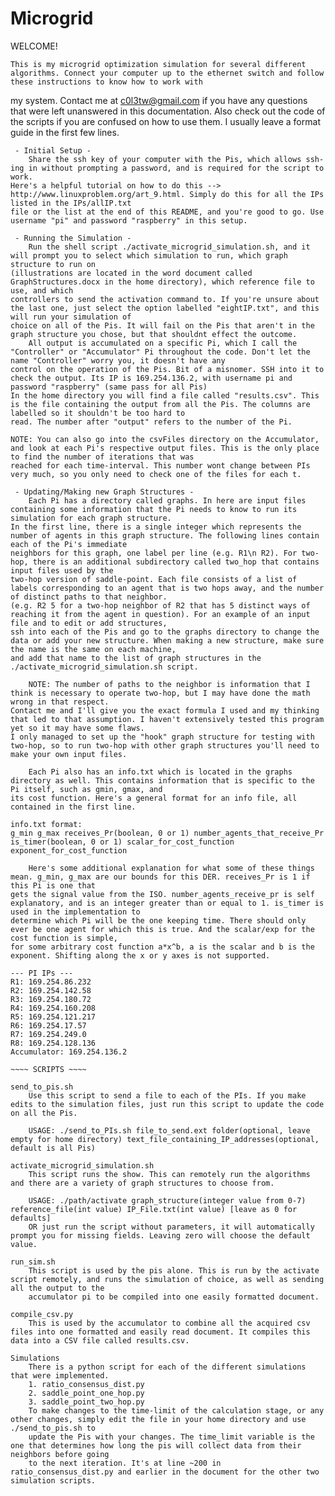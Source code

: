 # Microgrid

WELCOME!

	This is my microgrid optimization simulation for several different algorithms. Connect your computer up to the ethernet switch and follow these instructions to know how to work with
my system.
	Contact me at c0l3tw@gmail.com if you have any questions that were left unanswered in this documentation. Also check out the code of the scripts if you are confused on how to use them.
I usually leave a format guide in the first few lines.

~~~~ How to use this system ~~~~
 - Initial Setup -
	Share the ssh key of your computer with the Pis, which allows ssh-ing in without prompting a password, and is required for the script to work. 
Here's a helpful tutorial on how to do this --> http://www.linuxproblem.org/art_9.html. Simply do this for all the IPs listed in the IPs/allIP.txt
file or the list at the end of this README, and you're good to go. Use username "pi" and password "raspberry" in this setup.

 - Running the Simulation -
	Run the shell script ./activate_microgrid_simulation.sh, and it will prompt you to select which simulation to run, which graph structure to run on
(illustrations are located in the word document called GraphStructures.docx in the home directory), which reference file to use, and which 
controllers to send the activation command to. If you're unsure about the last one, just select the option labelled "eightIP.txt", and this will run your simulation of 
choice on all of the Pis. It will fail on the Pis that aren't in the graph structure you chose, but that shouldnt effect the outcome. 
	All output is accumulated on a specific Pi, which I call the "Controller" or "Accumulator" Pi throughout the code. Don't let the name "Controller" worry you, it doesn't have any
control on the operation of the Pis. Bit of a misnomer. SSH into it to check the output. Its IP is 169.254.136.2, with username pi and password "raspberry" (same pass for all Pis)
In the home directory you will find a file called "results.csv". This is the file containing the output from all the Pis. The columns are labelled so it shouldn't be too hard to 
read. The number after "output" refers to the number of the Pi. 

NOTE: You can also go into the csvFiles directory on the Accumulator, and look at each Pi's respective output files. This is the only place to find the number of iterations that was
reached for each time-interval. This number wont change between PIs very much, so you only need to check one of the files for each t.

 - Updating/Making new Graph Structures -
	Each Pi has a directory called graphs. In here are input files containing some information that the Pi needs to know to run its simulation for each graph structure. 
In the first line, there is a single integer which represents the number of agents in this graph structure. The following lines contain each of the Pi's immediate 
neighbors for this graph, one label per line (e.g. R1\n R2). For two-hop, there is an additional subdirectory called two_hop that contains input files used by the 
two-hop version of saddle-point. Each file consists of a list of labels corresponding to an agent that is two hops away, and the number of distinct paths to that neighbor.
(e.g. R2 5 for a two-hop neighbor of R2 that has 5 distinct ways of reaching it from the agent in question). For an example of an input file and to edit or add structures,
ssh into each of the Pis and go to the graphs directory to change the data or add your new structure. When making a new structure, make sure the name is the same on each machine, 
and add that name to the list of graph structures in the ./activate_microgrid_simulation.sh script.

	NOTE: The number of paths to the neighbor is information that I think is necessary to operate two-hop, but I may have done the math wrong in that respect.
Contact me and I'll give you the exact formula I used and my thinking that led to that assumption. I haven't extensively tested this program yet so it may have some flaws. 
I only managed to set up the "hook" graph structure for testing with two-hop, so to run two-hop with other graph structures you'll need to make your own input files.

	Each Pi also has an info.txt which is located in the graphs directory as well. This contains information that is specific to the Pi itself, such as gmin, gmax, and
its cost function. Here's a general format for an info file, all contained in the first line.

info.txt format:
g_min g_max receives_Pr(boolean, 0 or 1) number_agents_that_receive_Pr is_timer(boolean, 0 or 1) scalar_for_cost_function exponent_for_cost_function

	Here's some additional explanation for what some of these things mean. g_min, g_max are our bounds for this DER. receives_Pr is 1 if this Pi is one that 
gets the signal value from the ISO. number_agents_receive_pr is self explanatory, and is an integer greater than or equal to 1. is_timer is used in the implementation to
determine which Pi will be the one keeping time. There should only ever be one agent for which this is true. And the scalar/exp for the cost function is simple,
for some arbitrary cost function a*x^b, a is the scalar and b is the exponent. Shifting along the x or y axes is not supported.

--- PI IPs --- 
R1: 169.254.86.232
R2: 169.254.142.58 
R3: 169.254.180.72
R4: 169.254.160.208 
R5: 169.254.121.217
R6: 169.254.17.57
R7: 169.254.249.0
R8: 169.254.128.136
Accumulator: 169.254.136.2

~~~~ SCRIPTS ~~~~

send_to_pis.sh
	Use this script to send a file to each of the PIs. If you make edits to the simulation files, just run this script to update the code on all the Pis.

	USAGE: ./send_to_PIs.sh file_to_send.ext folder(optional, leave empty for home directory) text_file_containing_IP_addresses(optional, default is all Pis) 

activate_microgrid_simulation.sh
	This script runs the show. This can remotely run the algorithms and there are a variety of graph structures to choose from.

	USAGE: ./path/activate graph_structure(integer value from 0-7) reference_file(int value) IP_File.txt(int value) [leave as 0 for defaults]
	OR just run the script without parameters, it will automatically prompt you for missing fields. Leaving zero will choose the default value.

run_sim.sh
	This script is used by the pis alone. This is run by the activate script remotely, and runs the simulation of choice, as well as sending all the output to the
	accumulator pi to be compiled into one easily formatted document.

compile_csv.py
	This is used by the accumulator to combine all the acquired csv files into one formatted and easily read document. It compiles this data into a CSV file called results.csv.

Simulations
	There is a python script for each of the different simulations that were implemented. 
	1. ratio_consensus_dist.py
	2. saddle_point_one_hop.py
	3. saddle_point_two_hop.py
	To make changes to the time-limit of the calculation stage, or any other changes, simply edit the file in your home directory and use ./send_to_pis.sh to
	update the Pis with your changes. The time_limit variable is the one that determines how long the pis will collect data from their neighbors before going
	to the next iteration. It's at line ~200 in ratio_consensus_dist.py and earlier in the document for the other two simulation scripts.




